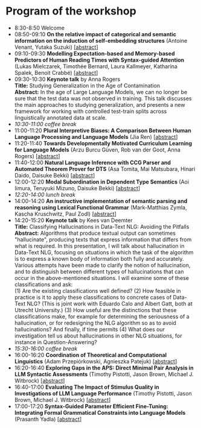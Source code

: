 # Program of the workshop

- 8:30-8:50 Welcome
- 08:50-09:10 **On the relative impact of categorical and semantic information on the induction of self-embedding structures** (Antoine Venant, Yutaka Suzuki) [[abstract](/papers#on-the-relative-impact-of-categorical-and-semantic-information-on-the-induction-of-self-embedding-structures)]
- 09:10-09:30 **Modelling Expectation-based and Memory-based Predictors of Human Reading Times with Syntax-guided Attention** (Lukas Mielczarek, Timothée Bernard, Laura Kallmeyer, Katharina Spalek, Benoit Crabbé) [[abstract](/papers#modelling-expectation-based-and-memory-based-predictors-of-human-reading-times-with-syntax-guided-attention)]
- 09:30-10:30 **Keynote talk** by Anna Rogers  
**Title:** Studying Generalization in the Age of Contamination  
**Abstract:** In the age of Large Language Models, we can no longer be sure that the test data was not observed in training. This talk discusses the main approaches to studying generalization, and presents a new framework for working with controlled test-train splits across linguistically annotated data at scale.
- *10:30-11:00 coffee break*
- 11:00-11:20 **Plural Interpretive Biases: A Comparison Between Human Language Processing and Language Models** (Jia Ren) [[abstract](/papers#plural-interpretive-biases-a-comparison-between-human-language-processing-and-language-models)]
- 11:20-11:40 **Towards Developmentally Motivated Curriculum Learning for Language Models** (Arzu Burcu Güven, Rob van der Goot, Anna Rogers) [[abstract](/papers#towards-developmentally-motivated-curriculum-learning-for-language-models)]
- 11:40-12:00 **Natural Language Inference with CCG Parser and Automated Theorem Prover for DTS** (Asa Tomita, Mai Matsubara, Hinari Daido, Daisuke Bekki) [[abstract](/papers#natural-language-inference-with-ccg-parser-and-automated-theorem-prover-for-dts)]
- 12:00-12:20 **Modal Subordination in Dependent Type Semantics** (Aoi Iimura, Teruyuki Mizuno, Daisuke Bekki) [[abstract](/papers#)]
- *12:20-14:00 lunch break*
- 14:00-14:20 **An instructive implementation of semantic parsing and reasoning using Lexical Functional Grammar** (Mark-Matthias Zymla, Kascha Kruschwitz, Paul Zodl) [[abstract](/papers#an-instructive-implementation-of-semantic-parsing-and-reasoning-using-lexical-functional-grammar)]
- 14:20-15:20 **Keynote talk** by Kees van Deemter  
**Title:** Classifying Hallucinations in Data-Text NLG: Avoiding the Pitfalls  
**Abstract:** Algorithms that produce textual output can sometimes "hallucinate", producing texts that express information that differs from what is required.
In this presentation, I will talk about hallucination in Data-Text NLG, focusing on situations in which the task of the algorithm is to express a known body of information both fully and accurately.
Various attempts have been made to clarify the notion of hallucination, and to distinguish between different types of hallucinations that can occur in the above-mentioned situations.
I will examine some of these classifications and ask:  
(1) Are the existing classifications well defined?
(2) How feasible in practice is it to apply these classifications to concrete cases of Data-Text NLG? (This is joint work with Eduardo Calo and Albert Gatt, both at Utrecht University.)
(3) How useful are the distinctions that these classifications make, for example for determining the seriousness of a hallucination, or for redesigning the NLG algorithm so as to avoid hallucinations?
And finally, if time permits (4) What does our investigation tell us about hallucinations in other NLG situations, for instance in Question-Answering?
- *15:30-16:00 coffee break*
- 16:00-16:20 **Coordination of Theoretical and Computational Linguistics** (Adam Przepiórkowski, Agnieszka Patejuk) [[abstract](/papers#coordination-of-theoretical-and-computational-linguistics)]
- 16:20-16:40 **Exploring Gaps in the APS: Direct Minimal Pair Analysis in LLM Syntactic Assessments** (Timothy Pistotti, Jason Brown, Michael J. Witbrock) [[abstract](/papers#exploring-gaps-in-the-aps-direct-minimal-pair-analysis-in-llm-syntactic-assessments)]
- 16:40-17:00 **Evaluating The Impact of Stimulus Quality in Investigations of LLM Language Performance** (Timothy Pistotti, Jason Brown, Michael J. Witbrock) [[abstract](/papers#evaluating-the-impact-of-stimulus-quality-in-investigations-of-llm-language-performance)]
- 17:00-17:20 **Syntax-Guided Parameter Efficient Fine-Tuning: Integrating Formal Grammatical Constraints into Language Models** (Prasanth Yadla) [[abstract](/papers#syntax-guided-parameter-efficient-fine-tuning-integrating-formal-grammatical-constraints-into-language-models)]
